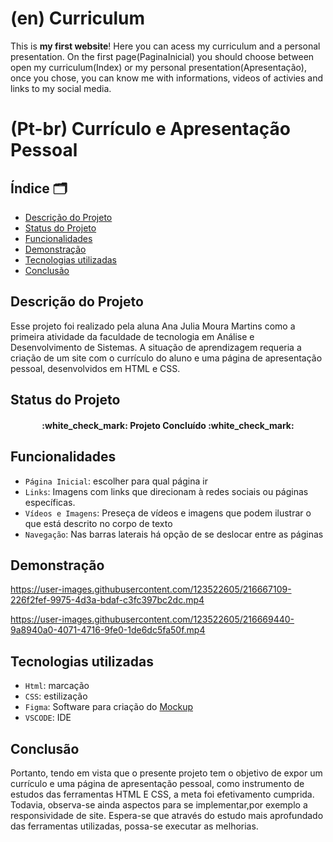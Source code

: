 # (en) Curriculum 
This is **my first website**! Here you can acess my curriculum and a personal presentation. On the first page(PaginaInicial) you should choose between open my curriculum(Index) or my personal presentation(Apresentação), once you chose, you can know me with informations, videos of activies and links to my social media. 


<h1> (Pt-br) Currículo e Apresentação Pessoal</h1>

## Índice 🗂️
* [Descrição do Projeto](#descrição-do-projeto)
* [Status do Projeto](#status-do-projeto)
* [Funcionalidades](#funcionalidades)
* [Demonstração](#demonstração)
* [Tecnologias utilizadas](#tecnologias-utilizadas)
* [Conclusão](#conclusão)

## Descrição do Projeto 
Esse projeto foi realizado pela aluna Ana Julia Moura Martins como a primeira atividade da faculdade de tecnologia em Análise e Desenvolvimento de Sistemas.
A situação de aprendizagem requeria a criação de um site com o currículo do aluno e uma página de apresentação pessoal, desenvolvidos em HTML e CSS. 

## Status do Projeto
<h4 align="center"> 
    :white_check_mark: Projeto Concluído :white_check_mark:
</h4>

## Funcionalidades 
- `Página Inicial`: escolher para qual página ir
- `Links`: Imagens com links que direcionam à redes sociais ou páginas específicas.
- `Vídeos e Imagens`: Preseça de vídeos e imagens que podem ilustrar o que está descrito no corpo de texto
- `Navegação`: Nas barras laterais há opção de se deslocar entre as páginas


## Demonstração 

https://user-images.githubusercontent.com/123522605/216667109-226f2fef-9975-4d3a-bdaf-c3fc397bc2dc.mp4

https://user-images.githubusercontent.com/123522605/216669440-9a8940a0-4071-4716-9fe0-1de6dc5fa50f.mp4



## Tecnologias utilizadas

- `Html`: marcação
- `CSS`: estilização 
- `Figma`: Software para criação do <a href='https://www.figma.com/file/HiN2s2pnYpYrqGQxJiSDoI/Untitled?node-id=115%3A34&t=5Iran0VnVNoGFhVA-1'>Mockup</a>
- `VSCODE`: IDE

## Conclusão 
 Portanto, tendo em vista que o presente projeto tem o objetivo de expor um currículo e uma página de apresentação pessoal, como instrumento de estudos das ferramentas HTML E CSS, a meta foi efetivamento cumprida. Todavia, observa-se ainda aspectos para se implementar,por exemplo a responsividade de site. Espera-se que através do estudo mais aprofundado das ferramentas utilizadas, possa-se executar as melhorias.
